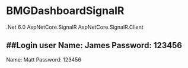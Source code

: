 # BMGDashboardSignalR
.Net 6.0
AspNetCore.SignalR
AspNetCore.SignalR.Client

##Login user
Name: James
Password: 123456
-------
Name: Matt
Password: 123456
